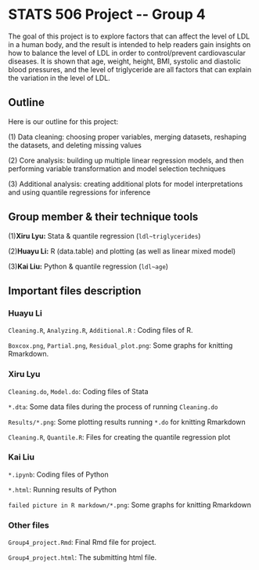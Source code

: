 # STATS 506 Project -- Group 4

The goal of this project is to explore factors that can affect the level of LDL in a human body, and the result is intended to help readers gain insights on how to balance the level of LDL in order to control/prevent cardiovascular diseases. It is shown that age, weight, height, BMI, systolic and diastolic blood pressures, and the level of triglyceride are all factors that can explain the variation in the level of LDL. 

## Outline

Here is our outline for this project:

(1) Data cleaning: choosing proper variables, merging datasets, reshaping the datasets, and deleting missing values

(2) Core analysis: building up multiple linear regression models, and then performing variable transformation and model selection techniques

(3) Additional analysis: creating additional plots for model interpretations and using quantile regressions for inference

## Group member & their technique tools

(1)**Xiru Lyu:**  Stata & quantile regression (`ldl~triglycerides`)

(2)**Huayu Li:**  R (data.table) and plotting (as well as linear mixed model)

(3)**Kai Liu:**  Python & quantile regression (`ldl~age`)

## Important files description

### Huayu Li

`Cleaning.R`, `Analyzing.R`, `Additional.R`  : Coding files of R.

`Boxcox.png`, `Partial.png`, `Residual_plot.png`: Some graphs for knitting Rmarkdown.

### Xiru Lyu

`Cleaning.do`, `Model.do`: Coding files of Stata

`*.dta`: Some data files during the process of running `Cleaning.do`

`Results/*.png`: Some plotting results running `*.do` for knitting Rmarkdown

`Cleaning.R`, `Quantile.R`: Files for creating the quantile regression plot

### Kai Liu

`*.ipynb`: Coding files of Python

`*.html`: Running results of Python

`failed picture in R markdown/*.png`: Some graphs for knitting Rmarkdown

### Other files

`Group4_project.Rmd`: Final Rmd file for project.

`Group4_project.html`: The submitting html file.




